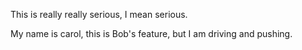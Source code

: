 
This is really really serious, I mean serious. 

My name is carol, this is Bob's feature, but I am driving and pushing.
